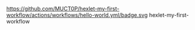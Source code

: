 https://github.com/MUCT0P/hexlet-my-first-workflow/actions/workflows/hello-world.yml/badge.svg
hexlet-my-first-workflow
